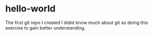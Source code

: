 # hello-world
The first git repo I created
I didnt know much about git so doing this exercise to gain better understanding.

